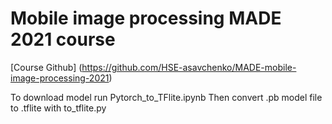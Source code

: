 # Mobile image processing MADE 2021 course

[Course Github] (https://github.com/HSE-asavchenko/MADE-mobile-image-processing-2021)

To download model run Pytorch_to_TFlite.ipynb
Then convert .pb model file to .tflite with to_tflite.py

